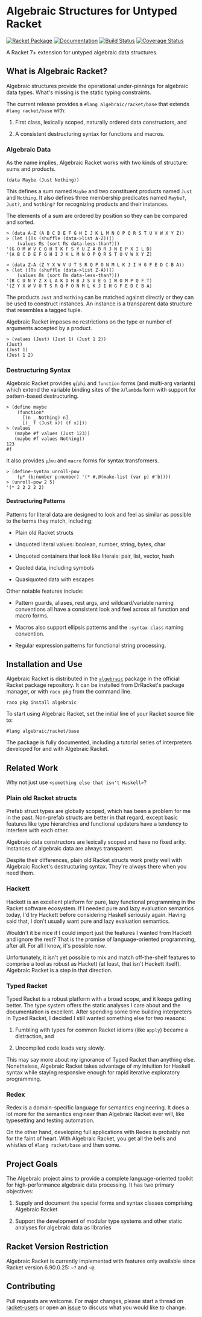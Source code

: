 # Algebraic Structures for Untyped Racket
[![Racket Package](https://img.shields.io/badge/raco%20pkg-algebraic-red.svg)](https://pkgd.racket-lang.org/pkgn/package/algebraic)
[![Documentation](https://img.shields.io/badge/read-docs-blue.svg)](http://docs.racket-lang.org/algebraic/)
[![Build Status](https://travis-ci.org/dedbox/racket-algebraic.svg?branch=master)](https://travis-ci.org/dedbox/racket-algebraic)
[![Coverage Status](https://coveralls.io/repos/github/dedbox/racket-algebraic/badge.svg?branch=master)](https://coveralls.io/github/dedbox/racket-algebraic?branch=master)

A Racket 7+ extension for untyped algebraic data structures.

## What is Algebraic Racket?

Algebraic structures provide the operational under-pinnings for algebraic
data types. What's missing is the static typing constraints.

The current release provides a `#lang algebraic/racket/base` that extends
`#lang racket/base` with:

  1. First class, lexically scoped, naturally ordered data constructors,
     and

  2. A consistent destructuring syntax for functions and macros.

### Algebraic Data

As the name implies, Algebraic Racket works with two kinds of structure:
sums and products.

```
(data Maybe (Just Nothing))
```

This defines a sum named `Maybe` and two constituent products named `Just`
and `Nothing`. It also defines three membership predicates named `Maybe?`,
`Just?`, and `Nothing?` for recognizing products and their instances.

The elements of a sum are ordered by position so they can be compared and
sorted.

```
> (data A-Z (A B C D E F G H I J K L M N O P Q R S T U V W X Y Z))
> (let ([Πs (shuffle (data->list A-Z))])
    (values Πs (sort Πs data-less-than?)))
'(G O M W V C Q H T K F S Y U Z A B R J N E P X I L D)
'(A B C D E F G H I J K L M N O P Q R S T U V W X Y Z)
```

```
> (data Z-A (Z Y X W V U T S R Q P O N M L K J I H G F E D C B A))
> (let ([Πs (shuffle (data->list Z-A))])
    (values Πs (sort Πs data-less-than?)))
'(R C U N Y Z X L A K D H B J S V E G I W O M P Q F T)
'(Z Y X W V U T S R Q P O N M L K J I H G F E D C B A)
```

The products `Just` and `Nothing` can be matched against directly or they
can be used to construct instances. An instance is a transparent data
structure that resembles a tagged tuple.

Algebraic Racket imposes no restrictions on the type or number of
arguments accepted by a product.

```
> (values (Just) (Just 1) (Just 1 2))
(Just)
(Just 1)
(Just 1 2)
```

### Destructuring Syntax

Algebraic Racket provides `φ`/`phi` and `function` forms (and multi-arg
variants) which extend the variable binding sites of the `λ`/`lambda` form
with support for pattern-based destructuring.

```
> (define maybe
    (function*
      [(n _ Nothing) n]
      [(_ f (Just x)) (f x)]))
> (values
   (maybe #f values (Just 123))
   (maybe #f values Nothing))
123
#f
```

It also provides `μ`/`mu` and `macro` forms for syntax transformers.

```
> (define-syntax unroll-pow
    (μ* (b:number p:number) '(* #,@(make-list (var p) #'b))))
> (unroll-pow 2 5)
'(* 2 2 2 2 2)
```

#### Destructuring Patterns

Patterns for literal data are designed to look and feel as similar as
possible to the terms they match, including:

- Plain old Racket structs

- Unquoted literal values: boolean, number, string, bytes, char

- Unquoted containers that look like literals: pair, list, vector, hash

- Quoted data, including symbols

- Quasiquoted data with escapes

Other notable features include:

- Pattern guards, aliases, rest args, and wildcard/variable naming
  conventions all have a consistent look and feel across all function and
  macro forms.

- Macros also support ellipsis patterns and the `:syntax-class` naming
  convention.

- Regular expression patterns for functional string processing.

## Installation and Use

Algebraic Racket is distributed in the
[`algebraic`](https://pkgd.racket-lang.org/pkgn/package/algebraic) package
in the official Racket package repository. It can be installed from
DrRacket's package manager, or with `raco pkg` from the command line.

```
raco pkg install algebraic
```

To start using Algebraic Racket, set the initial line of your Racket
source file to:

```
#lang algebraic/racket/base
```

The package is fully documented, including a tutorial series of
interpreters developed for and with Algebraic Racket.

## Related Work

Why not just use `<something else that isn't Haskell>`?

### Plain old Racket structs

Prefab struct types are globally scoped, which has been a problem for me
in the past. Non-prefab structs are better in that regard, except basic
features like type hierarchies and functional updaters have a tendency to
interfere with each other.

Algebraic data constructors are lexically scoped and have no fixed arity.
Instances of algebraic data are always transparent.

Despite their differences, plain old Racket structs work pretty well with
Algebraic Racket's destructuring syntax. They're always there when you
need them.

### Hackett

Hackett is an excellent platform for pure, lazy functional programming in
the Racket software ecosystem. If I needed pure and lazy evaluation
semantics today, I'd try Hackett before considering Haskell seriously
again. Having said that, I don't usually want pure and lazy evaluation
semantics.

Wouldn't it be nice if I could import just the features I wanted from
Hackett and ignore the rest? That is the promise of language-oriented
programming, after all. For all I know, it's possible now.

Unfortunately, it isn't yet possible to mix and match off-the-shelf
features to comprise a tool as robust as Hackett (at least, that isn't
Hackett itself). Algebraic Racket is a step in that direction.

### Typed Racket

Typed Racket is a robust platform with a broad scope, and it keeps getting
better. The type system offers the static analyses I care about and the
documentation is excellent. After spending some time building interpreters
in Typed Racket, I decided I still wanted something else for two reasons:

1. Fumbling with types for common Racket idioms (like `apply`) became a
   distraction, and

2. Uncompiled code loads very slowly.

This may say more about my ignorance of Typed Racket than anything else.
Nonetheless, Algebraic Racket takes advantage of my intuition for Haskell
syntax while staying responsive enough for rapid iterative exploratory
programming.

### Redex

Redex is a domain-specific language for semantics engineering. It does a
lot more for the semantics engineer than Algebraic Racket ever will, like
typesetting and testing automation.

On the other hand, developing full applications with Redex is probably not
for the faint of heart. With Algebraic Racket, you get all the bells and
whistles of `#lang racket/base` and then some.

## Project Goals

The Algebraic project aims to provide a complete language-oriented toolkit
for high-performance algebraic data processing. It has two primary
objectives:

1. Supply and document the special forms and syntax classes comprising
   Algebraic Racket

2. Support the development of modular type systems and other static
   analyses for algebraic data as libraries

## Racket Version Restriction

Algebraic Racket is currently implemented with features only available
since Racket version 6.90.0.25: `~?` and `~@`.

## Contributing

Pull requests are welcome. For major changes, please start a thread on
[racket-users](https://groups.google.com/forum/#!forum/racket-users) or
open an [issue](https://github.com/dedbox/racket-algebraic/issues) to
discuss what you would like to change.
